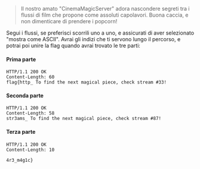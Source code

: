 > Il nostro amato "CinemaMagicServer" adora nascondere segreti tra i flussi di film che propone come assoluti capolavori.
> Buona caccia, e non dimenticare di prendere i popcorn!

Segui i flussi, se preferisci scorrili uno a uno, e assicurati di aver selezionato "mostra come ASCII".
Avrai gli indizi che ti servono lungo il percorso, e potrai poi unire la flag quando avrai trovato le tre parti:

#### Prima parte
```
HTTP/1.1 200 OK
Content-Length: 60
flag{http_ To find the next magical piece, check stream #33!
```
#### Seconda parte
```
HTTP/1.1 200 OK
Content-Length: 58
str3ams_ To find the next magical piece, check stream #87!
```

#### Terza parte
```
HTTP/1.1 200 OK
Content-Length: 10

4r3_m4g1c}
```